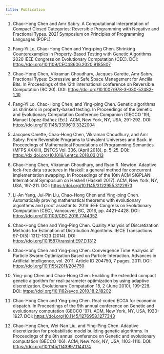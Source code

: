 ```yaml
---
title: Publication
---
```

1. Chao-Hong Chen and Amr Sabry. A Computational Interpretation of Compact Closed Categories: Reversible Programming with Negative and Fractional Types. 2021 Symposium on Principles of Programming Languages (POPL).

1. Fang-Yi Lo, Chao-Hong Chen and Ying-ping Chen. Shrinking Counterexamples in Property-Based Testing with Genetic Algorithms. 2020 IEEE Congress on Evolutionary Computation (CEC). DOI: <https://doi.org/10.1109/CEC48606.2020.9185807>

1. Chao-Hong Chen, Vikraman Choudhury, Jacques Carette, Amr Sabry. Fractional Types: Expressive and Safe Space Management for Ancilla Bits. In Proceedings of the 12th international conference on Reversible Computation (RC'20). DOI: <https://doi.org/10.1007/978-3-030-52482-1_10>

1. Fang-Yi Lo, Chao-Hong Chen, and Ying-ping Chen. Genetic algorithms as shrinkers in property-based testing. In Proceedings of the Genetic and Evolutionary Computation Conference Companion (GECCO '19), Manuel López-Ibáñez (Ed.). ACM, New York, NY, USA, 291-292. DOI: <https://doi.org/10.1145/3319619.3322004>

1. Jacques Carette, Chao-Hong Chen, Vikraman Choudhury, and Amr Sabry. From Reversible Programs to Univalent Universes and Back. in Proceedings of Mathematical Foundations of Programming Semantics (MFPS XXXIII), ENTCS Vol. 336, (April 2018), p. 5-25. DOI: <https://dx.doi.org/10.1016/j.entcs.2018.03.013>

1. Chao-Hong Chen, Vikraman Choudhury, and Ryan R. Newton. Adaptive lock-free data structures in Haskell: a general method for concurrent implementation swapping. In Proceedings of the 10th ACM SIGPLAN International Symposium on Haskell (Haskell 2017). ACM, New York, NY, USA, 197-211. DOI: <https://doi.org/10.1145/3122955.3122973>

1. Li-An Yang, Jui-Pin Liu, Chao-Hong Chen and Ying-ping Chen. Automatically proving mathematical theorems with evolutionary algorithms and proof assistants. 2016 IEEE Congress on Evolutionary Computation (CEC), Vancouver, BC, 2016, pp. 4421-4428. DOI: <https://doi.org/10.1109/CEC.2016.7744352>

1. Chao-Hong Chen and Ying-Ping Chen. Quality Analysis of Discretization Methods for Estimation of Distribution Algorithms. IEICE Transactions 97-D(5): 1312-1323 (2014). DOI: <https://doi.org/10.1587/transinf.E97.D.1312>

1. Chao-Hong Chen and Ying-ping Chen. Convergence Time Analysis of Particle Swarm Optimization Based on Particle Interaction. Advances in Artificial Intelligence, vol. 2011, Article ID 204750, 7 pages, 2011. DOI: <https://doi.org/10.1155/2011/204750>

1. Ying-ping Chen and Chao-Hong Chen. Enabling the extended compact genetic algorithm for real-parameter optimization by using adaptive discretization. Evolutionary Computation 18, 2 (June 2010), 199-228. DOI: <https://doi.org/10.1162/evco.2010.18.2.18202>

1. Chao-Hong Chen and Ying-ping Chen. Real-coded ECGA for economic dispatch. In Proceedings of the 9th annual conference on Genetic and evolutionary computation (GECCO '07). ACM, New York, NY, USA, 1920-1927. DOI: <https://doi.org/10.1145/1276958.1277343>

1. Chao-Hong Chen, Wei-Nan Liu, and Ying-Ping Chen. Adaptive discretization for probabilistic model building genetic algorithms. In Proceedings of the 8th annual conference on Genetic and evolutionary computation (GECCO '06). ACM, New York, NY, USA, 1103-1110. DOI: <https://doi.org/10.1145/1143997.1144174>
